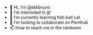 - 👋 Hi, I’m @kkkbruno
- 👀 I’m interested in gf
- 🌱 I’m currently learning fish ball cat
- 💞️ I’m looking to collaborate on Pornhub
- 📫 How to reach me in the rainbown

<!---
kkkbruno/kkkbruno is a ✨ special ✨ repository because its `README.md` (this file) appears on your GitHub profile.
You can click the Preview link to take a look at your changes.
--->
